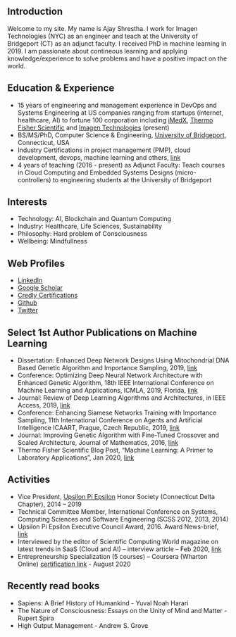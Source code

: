 ## Introduction

[comment]: <> (this is a test)

Welcome to my site. My name is Ajay Shrestha. I work for Imagen Technologies (NYC) as an engineer and teach at the University of Bridgeport (CT) as an adjunct faculty. I received PhD in machine learning in 2019. I am passionate about contineous learning and applying knowledge/experience to solve problems and have a positive impact on the world.

## Education & Experience
- 15 years of engineering and management experience in DevOps and Systems Engineering at US companies ranging from startups (internet, healthcare, AI) to fortune 100 corporation including [iMedX](https://imedx.com/), [Thermo Fisher Scientific](https://www.thermofisher.com/us/en/home.html) and [Imagen Technologies](https://imagen.ai/) (present)
- BS/MS/PhD, Computer Science & Engineering, [University of Bridgeport](https://www.bridgeport.edu/), Connecticut, USA
- Industry Certifications in project management (PMP), cloud development, devops, machine learning and others, [link](https://www.youracclaim.com/users/ajayshrestha/badges) 
- 4 years  of teaching (2016 - present) as Adjunct Faculty: Teach courses in Cloud Computing and Embedded Systems Designs (micro-controllers) to engineering students at the University of Bridgeport



## Interests
- Technology: AI, Blockchain and Quantum Computing
- Industry: Healthcare, Life Sciences, Sustainability
- Philosophy: Hard problem of Consciousness
- Wellbeing: Mindfullness


## Web Profiles

- [LinkedIn](https://www.linkedin.com/in/ajayshrestha/)
- [Google Scholar](https://scholar.google.com/citations?user=wtBCz0QAAAAJ)
- [Credly Certifications](https://www.youracclaim.com/users/ajayshrestha/badges)
- [Github](https://github.com/shrestha-ajay)
- [Twitter](https://twitter.com/ajayshrestha)


## Select 1st Author Publications on Machine Learning
-	Dissertation: Enhanced Deep Network Designs Using Mitochondrial DNA Based Genetic Algorithm and Importance Sampling, 2019, [link](https://www.proquest.com/docview/2322784986/631422EFED204CFDPQ/)
-	Conference: Optimizing Deep Neural Network Architecture with Enhanced Genetic Algorithm, 18th IEEE International Conference on Machine Learning and Applications, ICMLA, 2019, Florida, [link](https://ieeexplore.ieee.org/abstract/document/8999193)
-	Journal: Review of Deep Learning Algorithms and Architectures, in IEEE Access, 2019, [link](https://ieeexplore.ieee.org/document/8694781)
-	Conference: Enhancing Siamese Networks Training with Importance Sampling, 11th International Conference on Agents and Artificial Intelligence ICAART, Prague, Czech Republic, 2019, [link](http://dx.doi.org/10.5220/0007371706100615)
-	Journal: Improving Genetic Algorithm with Fine-Tuned Crossover and Scaled Architecture, Journal of Mathematics, 2016, [link](http://dx.doi.org/10.1155/2016/4015845)
-	Thermo Fisher Scientific Blog Post, “Machine Learning: A Primer to Laboratory Applications”, Jan 2020,  [link](https://www.thermofisher.com/blog/connectedlab/machine-learning-a-primer-to-laboratory-applications/)

## Activities
-	Vice President, [Upsilon Pi Epsilon](https://upe.acm.org/) Honor Society (Connecticut Delta Chapter), 2014 – 2019
-	Technical Committee Member, International Conference on Systems, Computing Sciences and Software Engineering (SCSS 2012, 2013, 2014)
-	Upsilon Pi Epsilon Executive Council Award, 2016. Award News-brief, [link](https://www.cs.ucla.edu/wp-content/uploads/cs/UPE-News-August-2016-Scholarships.pdf)
-	Interviewed by the editor of Scientific Computing World magazine on latest trends in SaaS (Cloud and AI) – interview article – Feb 2020, [link](https://www.scientific-computing.com/feature/making-case-cloud)
-	Entrepreneurship Specialization (5 courses) – Coursera (Wharton Online) [certification link](https://www.coursera.org/account/accomplishments/specialization/certificate/ZL4WT3NHK2AT) - August 2020

## Recently read books

- Sapiens: A Brief History of Humankind - Yuval Noah Harari
- The Nature of Consciousness: Essays on the Unity of Mind and Matter - Rupert Spira
- High Output Management - Andrew S. Grove

